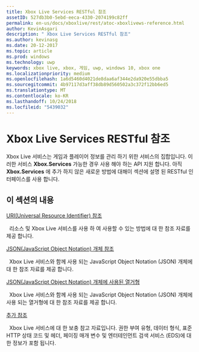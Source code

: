 ```yaml
---
title: Xbox Live Services RESTful 참조
assetID: 527db3b0-5ebd-eeca-4330-2074199c82ff
permalink: en-us/docs/xboxlive/rest/atoc-xboxlivews-reference.html
author: KevinAsgari
description: " Xbox Live Services RESTful 참조"
ms.author: kevinasg
ms.date: 20-12-2017
ms.topic: article
ms.prod: windows
ms.technology: uwp
keywords: xbox live, xbox, 게임, uwp, windows 10, xbox one
ms.localizationpriority: medium
ms.openlocfilehash: 1a6d5460d4021de8daa6af344e2da920e55dbba5
ms.sourcegitcommit: 4b97117d3aff38db89d560502a3c372f12bb6ed5
ms.translationtype: MT
ms.contentlocale: ko-KR
ms.lasthandoff: 10/24/2018
ms.locfileid: "5439032"
---
```

# <a name="xbox-live-services-restful-reference"></a>Xbox Live Services RESTful 참조

Xbox Live 서비스는 게임과 플레이어 정보를 관리 하기 위한 서비스의 집합입니다. 이러한 서비스 **Xbox.Services** 가능한 경우 사용 해야 하는 API 지원 합니다. 아직 **Xbox.Services** 에 추가 하지 않은 새로운 방법에 대해이 섹션에 설명 된 RESTful 인터페이스를 사용 합니다.

<a id="ID4E5"></a>


## <a name="in-this-section"></a>이 섹션의 내용

[URI(Universal Resource Identifier) 참조](uri/atoc-xboxlivews-reference-uris.md)

&nbsp;&nbsp;리소스 및 Xbox Live 서비스를 사용 하 여 사용할 수 있는 방법에 대 한 참조 자료를 제공 합니다.

[JSON(JavaScript Object Notation) 개체 참조](json/atoc-xboxlivews-reference-json.md)

&nbsp;&nbsp;Xbox Live 서비스와 함께 사용 되는 JavaScript Object Notation (JSON) 개체에 대 한 참조 자료를 제공 합니다.

[JSON(JavaScript Object Notation) 개체에 사용된 열거형](enums/atoc-xboxlivews-reference-enums.md)

&nbsp;&nbsp;Xbox Live 서비스와 함께 사용 되는 JavaScript Object Notation (JSON) 개체에 사용 되는 열거형에 대 한 참조 자료를 제공 합니다.

[추가 참조](additional/atoc-xboxlivews-reference-additional.md)

&nbsp;&nbsp;Xbox Live 서비스에 대 한 보충 참고 자료입니다. 권한 부여 유형, 데이터 형식, 표준 HTTP 상태 코드 및 헤더, 페이징 매개 변수 및 엔터테인먼트 검색 서비스 (EDS)에 대 한 정보가 포함 됩니다.
